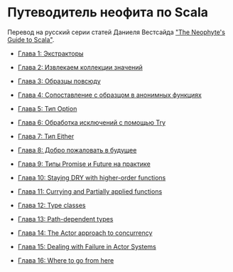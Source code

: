 Путеводитель неофита по Scala
===========================================

Перевод на русский серии статей Даниеля Вестсайда 
["The Neophyte's Guide to Scala"](http://danielwestheide.com/scala/neophytes.html).

* [Глава 1: Экстракторы](https://github.com/anton-k/ru-neophyte-guide-to-scala/blob/master/p01-extractors.md)

* [Глава 2: Извлекаем коллекции значений](https://github.com/anton-k/ru-neophyte-guide-to-scala/blob/master/p02-seq-extractors.md)

* [Глава 3: Образцы повсюду](https://github.com/anton-k/ru-neophyte-guide-to-scala/blob/master/p03-patterns-everywhere.md)

* [Глава 4: Сопоставление с образцом в анонимных функциях](https://github.com/anton-k/ru-neophyte-guide-to-scala/blob/master/p04-patterns-for-anonymous-func.md)

* [Глава 5: Тип Option](https://github.com/anton-k/ru-neophyte-guide-to-scala/blob/master/p05-option.md)

* [Глава 6: Обработка исключений с помощью Try](https://github.com/anton-k/ru-neophyte-guide-to-scala/blob/master/p06-error-handling.md)

* [Глава 7: Тип Either](https://github.com/anton-k/ru-neophyte-guide-to-scala/blob/master/p07-either.md)

* [Глава 8: Добро пожаловать в будущее](https://github.com/anton-k/ru-neophyte-guide-to-scala/blob/master/p08-future.md)

* [Глава 9: Типы Promise и Future на практике](https://github.com/anton-k/ru-neophyte-guide-to-scala/blob/master/p09-promises-and-futures.md)

* [Глава 10: Staying DRY with higher-order functions](https://github.com/anton-k/ru-neophyte-guide-to-scala/blob/master/p10-hof.md)

* [Глава 11: Currying and Partially applied functions](https://github.com/anton-k/ru-neophyte-guide-to-scala/blob/master/p11-currying.md)

* [Глава 12: Type classes](https://github.com/anton-k/ru-neophyte-guide-to-scala/blob/master/p12-type-classes.md)

* [Глава 13: Path-dependent types](https://github.com/anton-k/ru-neophyte-guide-to-scala/blob/master/p13-path-dep-types.md)

* [Глава 14: The Actor approach to concurrency](https://github.com/anton-k/ru-neophyte-guide-to-scala/blob/master/p14-actors.md)

* [Глава 15: Dealing with Failure in Actor Systems](https://github.com/anton-k/ru-neophyte-guide-to-scala/blob/master/p15-actors-failure.md)

* [Глава 16: Where to go from here](https://github.com/anton-k/ru-neophyte-guide-to-scala/blob/master/p16-fin.md)
